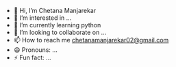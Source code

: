- 👋 Hi, I’m Chetana Manjarekar
- 👀 I’m interested in ...
- 🌱 I’m currently learning python
- 💞️ I’m looking to collaborate on ...
- 📫 How to reach me chetanamanjarekar02@gmail.com
- 😄 Pronouns: ...
- ⚡ Fun fact: ...

<!---
chetanamanjarekar/chetanamanjarekar is a ✨ special ✨ repository because its `README.md` (this file) appears on your GitHub profile.
You can click the Preview link to take a look at your changes.
--->
